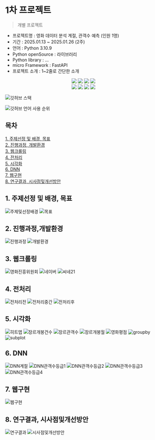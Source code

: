 # 1차 프로젝트
> 개별 프로젝트

- 프로젝트명 : 영화 데이터 분석 계절, 관객수 예측 (인원 1명)
- 기간 : 2025.01.13 ~ 2025.01.26 (2주)
- 언어 : Python 3.10.9
- Python openSource : 라이브러리
- Python library : ...
- micro Framework : FastAPI
- 프로젝트 소개 :  1~2줄로 간단한 소개

<div align=center> 
  <img src="https://img.shields.io/badge/python-3776AB?style=for-the-badge&logo=python&logoColor=white"> 
  <img src="https://img.shields.io/badge/tensorflow-55ff55?style=for-the-badge&logo=fastapi&logoColor=white">
  <img src="https://img.shields.io/badge/sklearn-55ff55?style=for-the-badge&logo=fastapi&logoColor=white">
  <img src="https://img.shields.io/badge/fastapi-FF0000?style=for-the-badge&logo=fastapi&logoColor=white">
</div>
<div align=center> 
  <img src="https://img.shields.io/badge/bootstrap-7952B3?style=for-the-badge&logo=bootstrap&logoColor=white">
  <img src="https://img.shields.io/badge/html5-E34F26?style=for-the-badge&logo=html5&logoColor=white"> 
  <img src="https://img.shields.io/badge/css-1572B6?style=for-the-badge&logo=css3&logoColor=white"> 
  <img src="https://img.shields.io/badge/jquery-0769AD?style=for-the-badge&logo=jquery&logoColor=white">
</div>

![깃허브 스택](https://github-readme-stats.vercel.app/api?username=yeonhwa88&show_icons=true&theme=shadow_green)

![깃허브 언어 사용 순위](https://github-readme-stats.vercel.app/api/top-langs/?username=yeonhwa88&layout=compact&theme=dark)

## 목차
[1. 주제선정 및 배경, 목표](https://github.com/yeonhwa88/1stPersonalProject?tab=readme-ov-file#1-주제선정-및-배경-목표)<br>
[2. 진행과정, 개발환경](https://github.com/yeonhwa88/1stPersonalProject?tab=readme-ov-file#2-진행과정개발환경)<br>
[3. 웹크롤링](https://github.com/yeonhwa88/1stPersonalProject?tab=readme-ov-file#3-웹크롤링)<br>
[4. 전처리](https://github.com/yeonhwa88/1stPersonalProject?tab=readme-ov-file#4-전처리)<br>
[5. 시각화](https://github.com/yeonhwa88/1stPersonalProject?tab=readme-ov-file#5-시각화)<br>
[6. DNN](https://github.com/yeonhwa88/1stPersonalProject?tab=readme-ov-file#6-DNN)<br>
[7. 웹구현](https://github.com/yeonhwa88/1stPersonalProject?tab=readme-ov-file#7-웹구현)<br>
[8. 연구결과, 시사점및개선방안](https://github.com/yeonhwa88/1stPersonalProject?tab=readme-ov-file#8-연구결과-시사점및개선방안)<br>

## 1. 주제선정 및 배경, 목표
![주제및선정배경](https://github.com/user-attachments/assets/5f1ade67-551a-4f62-af56-e2afbdb878d5)
![목표](https://github.com/user-attachments/assets/57b30fb3-f392-4967-a7b6-e65118f23633)
## 2. 진행과정,개발환경
![진행과정](https://github.com/user-attachments/assets/683f2756-480a-4552-8638-3af1043b6f6a)
![개발환경](https://github.com/user-attachments/assets/026bc538-666c-4c05-bca1-e4fdfd73c6b6)
## 3. 웹크롤링
![영화진흥위원회](https://github.com/user-attachments/assets/ed9d8731-b89e-4e8b-b65c-4ff459b3a1c0)
![네이버](https://github.com/user-attachments/assets/d5b0fa9f-bcd1-46c8-b5be-1edd8fd9e02a)
![씨네21](https://github.com/user-attachments/assets/a8138e48-9806-4fa4-b686-1cfa07a3d47d)
## 4. 전처리
![전처리전](https://github.com/user-attachments/assets/0576c70e-7d07-4b79-95ad-57df93e131ae)
![전처리중간](https://github.com/user-attachments/assets/28bdae07-3268-46e4-b122-fcb7a44b4dee)
![전처리후](https://github.com/user-attachments/assets/6931a1ec-3d03-4c48-95c2-e2265a85525d)
## 5. 시각화
![히트맵](https://github.com/user-attachments/assets/ed22b601-fb8a-4e2f-bd89-c0e354221470)
![장르개봉건수](https://github.com/user-attachments/assets/6715be2d-9881-49e5-a715-28ed083ead56)
![장르관객수](https://github.com/user-attachments/assets/718133d8-1f09-42d9-bb85-46d133e0c5f0)
![장르개봉월](https://github.com/user-attachments/assets/b271e2d8-4ca2-4a23-94bb-ef85f827d99b)
![영화평점](https://github.com/user-attachments/assets/b03bca39-7e63-40f4-8f08-1e571f986076)
![groupby](https://github.com/user-attachments/assets/d1bd4714-21d6-4c7a-836f-4c1e9e9b893c)
![subplot](https://github.com/user-attachments/assets/6ee41bba-a926-4819-9828-486304af8e19)
## 6. DNN
![DNN계절](https://github.com/user-attachments/assets/fa893fcc-f7b0-4ff3-ae6c-a9371bb43b19)
![DNN관객수등급1](https://github.com/user-attachments/assets/749f1d94-3901-45de-a751-55edf6899479)
![DNN관객수등급2](https://github.com/user-attachments/assets/6c611ffb-983d-4a13-a001-9205f5a2f1bb)
![DNN관객수등급3](https://github.com/user-attachments/assets/afaf7830-5aea-4013-bbfc-37e18780eac4)
![DNN관객수등급4](https://github.com/user-attachments/assets/50bd9740-7787-436b-a4c8-286d06eb6a43)
## 7. 웹구현
![웹구현](https://github.com/user-attachments/assets/871888d6-edfb-48b8-b95d-f47114bf9802)
## 8. 연구결과, 시사점및개선방안
![연구결과](https://github.com/user-attachments/assets/433dc599-15ee-4ba5-a147-5281da37f28e)
![시사점및개선방안](https://github.com/user-attachments/assets/3969039f-83ef-4a00-ba2d-e1209134b449)
